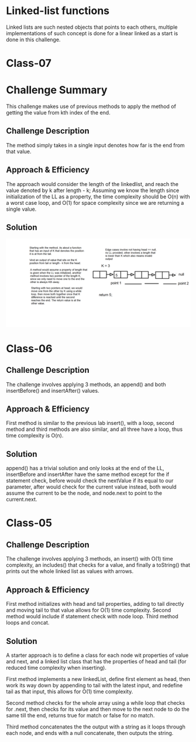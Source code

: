 # Linked-list functions
Linked lists are such nested objects that points to each others, multiple implementations of such concept is done for a linear linked as a start is done in this challenge.

# Class-07
# Challenge Summary
This challenge makes use of previous methods to apply the method of getting the value from kth index of the end.

## Challenge Description
The method simply takes in a single input denotes how far is the end from that value.

## Approach & Efficiency
The approach would consider the length of the linkedlist, and reach the value denoted by k after length - k;
Assuming we know the length since initialization of the LL as a property, the time complexity should be O(n) with a worst case loop, and O(1) for space complexity since we are returning a single value. 

## Solution
![whiteboard](../../resources/whiteboard-class-07.png)

# Class-06
## Challenge Description
The challenge involves applying 3 methods, an append() and both insertBefore() and insertAfter() values.

## Approach & Efficiency
First method is similar to the previous lab insert(), with a loop, second method and third methods are also similar, and all three have a loop, thus time complexity is O(n).

## Solution
append() has a trivial solution and only looks at the end of the LL, insertBefore and insertAfter have the same method except for the if statement check, before would check the nextValue if its equal to our parameter, after would check for the current value instead, both would assume the current to be the node, and node.next to point to the current.next.

# Class-05
## Challenge Description
The challenge involves applying 3 methods, an insert() with O(1) time complexity, an includes() that checks for a value, and finally a toString() that prints out the whole linked list as values with arrows.

## Approach & Efficiency
First method initializes with head and tail properties, adding to tail directly and moving tail to that value allows for O(1) time complexity.
Second method would include if statement check with node loop.
Third method loops and concat.

## Solution
A starter approach is to define a class for each node wit properties of value and next, and a linked list class that has the properties of head and tail (for reduced time complexity when inserting).

First method implements a new linkedList, define first element as head, then work its way down by appending to tail with the latest input, and redefine tail as that input, this allows for O(1) time complexity.

Second method checks for the whole array using a while loop that checks for .next, then checks for its value and then move to the next node to do the same till the end, returns true for match or false for no match.

Third method concatenates the the output with a string as it loops through each node, and ends with a null concatenate, then outputs the string. 